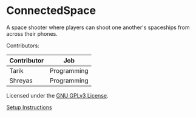 ConnectedSpace
==============

A space shooter where players can shoot one another's spaceships from across their phones.

Contributors:

| Contributor | Job |
|-------------|-----|
| Tarik | Programming |
| Shreyas | Programming |

Licensed under the [GNU GPLv3 License](LICENSE).

[Setup Instructions](SETUP.md)
